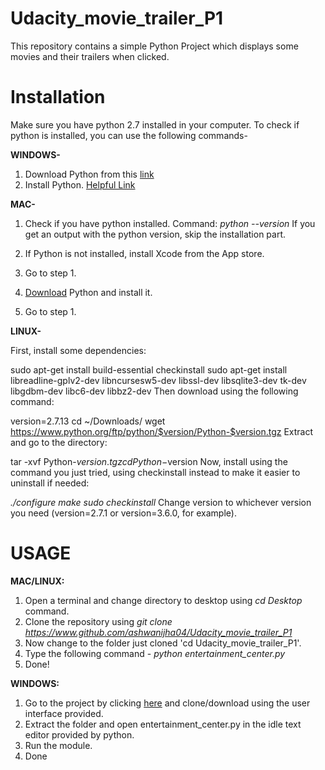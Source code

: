 # Udacity_movie_trailer_P1
This repository contains a simple Python Project which displays some movies and their trailers when clicked.

# Installation
Make sure you have python 2.7 installed in your computer.
To check if python is installed, you can use the following commands-  

**WINDOWS-** 
 1) Download Python from this [link](https://www.python.org/download/releases/2.7/)
 2) Install Python. [Helpful Link](https://www.howtogeek.com/197947/how-to-install-python-on-windows/)
 
**MAC-**
 1) Check if you have python installed.
    Command: _python --version_
    If you get an output with the python version, skip the installation part.
 
 2) If Python is not installed, install Xcode from the App store.
 3) Go to step 1.
 4) [Download](https://www.python.org/downloads/mac-osx/) Python and install it.
 5) Go to step 1.
 
**LINUX-**

First, install some dependencies:

sudo apt-get install build-essential checkinstall
sudo apt-get install libreadline-gplv2-dev libncursesw5-dev libssl-dev libsqlite3-dev tk-dev libgdbm-dev libc6-dev libbz2-dev
Then download using the following command:

version=2.7.13
cd ~/Downloads/
wget https://www.python.org/ftp/python/$version/Python-$version.tgz
Extract and go to the directory:

tar -xvf Python-$version.tgz
cd Python-$version
Now, install using the command you just tried, using checkinstall instead to make it easier to uninstall if needed:

_./configure
make
sudo checkinstall_
Change version to whichever version you need (version=2.7.1 or version=3.6.0, for example).

# USAGE
**MAC/LINUX:**
 1) Open a terminal and change directory to desktop using _cd Desktop_ command.
 2) Clone the repository using _git clone https://www.github.com/ashwanijha04/Udacity_movie_trailer_P1_
 3) Now change to the folder just cloned 'cd Udacity_movie_trailer_P1'.
 3) Type the following command - _python entertainment_center.py_
 4) Done!
 
 **WINDOWS:**
  1) Go to the project by clicking [here](https://www.github.com/ashwanijha04/Udacity_movie_trailer_P1) and clone/download using the user interface provided.
  2) Extract the folder and open entertainment_center.py in the idle text editor provided by python.
  3) Run the module.
  4) Done
